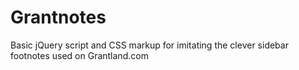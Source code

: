 Grantnotes
==========

Basic jQuery script and CSS markup for imitating the clever sidebar footnotes used on Grantland.com